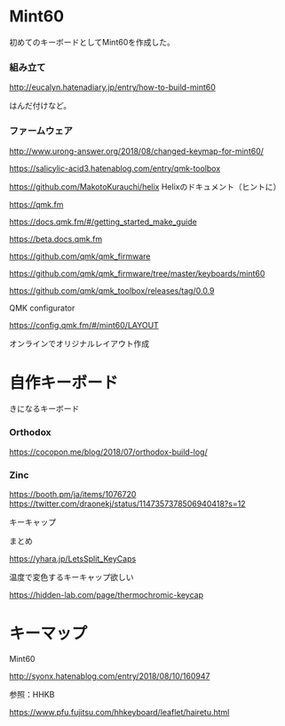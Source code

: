 # Mint60

初めてのキーボードとしてMint60を作成した。

### 組み立て

http://eucalyn.hatenadiary.jp/entry/how-to-build-mint60

はんだ付けなど。

### ファームウェア



http://www.urong-answer.org/2018/08/changed-keymap-for-mint60/

https://salicylic-acid3.hatenablog.com/entry/qmk-toolbox

https://github.com/MakotoKurauchi/helix Helixのドキュメント（ヒントに）



https://qmk.fm

https://docs.qmk.fm/#/getting_started_make_guide

https://beta.docs.qmk.fm

https://github.com/qmk/qmk_firmware

https://github.com/qmk/qmk_firmware/tree/master/keyboards/mint60



https://github.com/qmk/qmk_toolbox/releases/tag/0.0.9



QMK configurator

https://config.qmk.fm/#/mint60/LAYOUT

オンラインでオリジナルレイアウト作成



# 自作キーボード

きになるキーボード

### Orthodox

https://cocopon.me/blog/2018/07/orthodox-build-log/

### Zinc
https://booth.pm/ja/items/1076720
https://twitter.com/draonekj/status/1147357378506940418?s=12



キーキャップ

まとめ

https://yhara.jp/LetsSplit_KeyCaps

温度で変色するキーキャップ欲しい

https://hidden-lab.com/page/thermochromic-keycap





# キーマップ

Mint60

http://syonx.hatenablog.com/entry/2018/08/10/160947

参照：HHKB

https://www.pfu.fujitsu.com/hhkeyboard/leaflet/hairetu.html
